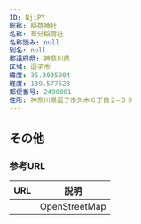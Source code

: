 ```yaml
---
ID: NjiPY
総称: 稲荷神社
名称: 草分稲荷社
名称読み: null
別名: null
都道府県: 神奈川県
区域: 逗子市
緯度: 35.3035904
経度: 139.577628
郵便番号: 2490001
住所: 神奈川県逗子市久木６丁目２−３９
---
```


## その他

### 参考URL

| URL | 説明          |
| --- | ------------- |
|     | OpenStreetMap |

